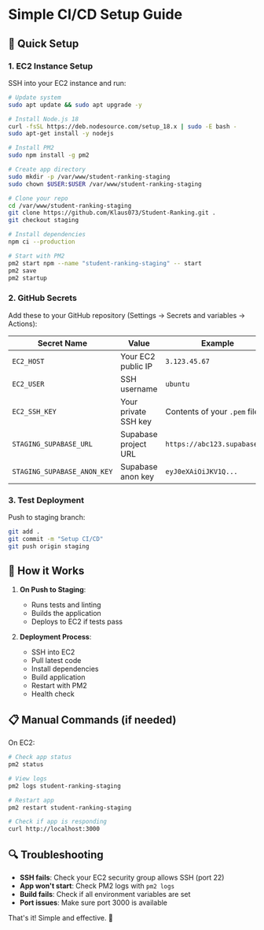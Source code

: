 # Simple CI/CD Setup Guide

## 🚀 Quick Setup

### 1. EC2 Instance Setup

SSH into your EC2 instance and run:

```bash
# Update system
sudo apt update && sudo apt upgrade -y

# Install Node.js 18
curl -fsSL https://deb.nodesource.com/setup_18.x | sudo -E bash -
sudo apt-get install -y nodejs

# Install PM2
sudo npm install -g pm2

# Create app directory
sudo mkdir -p /var/www/student-ranking-staging
sudo chown $USER:$USER /var/www/student-ranking-staging

# Clone your repo
cd /var/www/student-ranking-staging
git clone https://github.com/Klaus073/Student-Ranking.git .
git checkout staging

# Install dependencies
npm ci --production

# Start with PM2
pm2 start npm --name "student-ranking-staging" -- start
pm2 save
pm2 startup
```

### 2. GitHub Secrets

Add these to your GitHub repository (Settings → Secrets and variables → Actions):

| Secret Name | Value | Example |
|-------------|-------|---------|
| `EC2_HOST` | Your EC2 public IP | `3.123.45.67` |
| `EC2_USER` | SSH username | `ubuntu` |
| `EC2_SSH_KEY` | Your private SSH key | Contents of your `.pem` file |
| `STAGING_SUPABASE_URL` | Supabase project URL | `https://abc123.supabase.co` |
| `STAGING_SUPABASE_ANON_KEY` | Supabase anon key | `eyJ0eXAiOiJKV1Q...` |

### 3. Test Deployment

Push to staging branch:

```bash
git add .
git commit -m "Setup CI/CD"
git push origin staging
```

## 🔧 How it Works

1. **On Push to Staging**: 
   - Runs tests and linting
   - Builds the application
   - Deploys to EC2 if tests pass

2. **Deployment Process**:
   - SSH into EC2
   - Pull latest code
   - Install dependencies
   - Build application
   - Restart with PM2
   - Health check

## 📋 Manual Commands (if needed)

On EC2:
```bash
# Check app status
pm2 status

# View logs
pm2 logs student-ranking-staging

# Restart app
pm2 restart student-ranking-staging

# Check if app is responding
curl http://localhost:3000
```

## 🔍 Troubleshooting

- **SSH fails**: Check your EC2 security group allows SSH (port 22)
- **App won't start**: Check PM2 logs with `pm2 logs`
- **Build fails**: Check if all environment variables are set
- **Port issues**: Make sure port 3000 is available

That's it! Simple and effective. 🎉